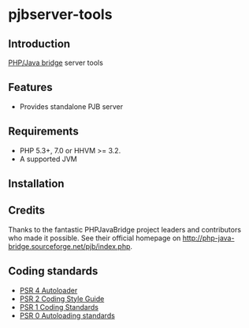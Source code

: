 # pjbserver-tools


## Introduction

[PHP/Java bridge](http://php-java-bridge.sourceforge.net/pjb/) server tools 

## Features

- Provides standalone PJB server

## Requirements

- PHP 5.3+, 7.0 or HHVM >= 3.2.
- A supported JVM

## Installation


## Credits

Thanks to the fantastic PHPJavaBridge project leaders and contributors who made it possible. 
See their official homepage on http://php-java-bridge.sourceforge.net/pjb/index.php.

## Coding standards

* [PSR 4 Autoloader](https://github.com/php-fig/fig-standards/blob/master/accepted/PSR-4-autoloader.md)
* [PSR 2 Coding Style Guide](https://github.com/php-fig/fig-standards/blob/master/accepted/PSR-2-coding-style-guide.md)
* [PSR 1 Coding Standards](https://github.com/php-fig/fig-standards/blob/master/accepted/PSR-1-basic-coding-standard.md)
* [PSR 0 Autoloading standards](https://github.com/php-fig/fig-standards/blob/master/accepted/PSR-0.md)





